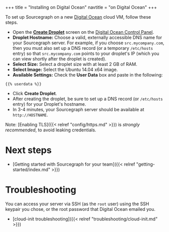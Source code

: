 +++
title = "Installing on Digital Ocean"
navtitle = "on Digital Ocean"
+++

To set up Sourcegraph on a new [Digital Ocean](https://www.digitalocean.com/) cloud VM, follow these steps.

* Open the [**Create Droplet**](https://cloud.digitalocean.com/droplets/new) screen on the [Digital Ocean Control Panel](https://cloud.digitalocean.com/).
* **Droplet Hostname:** Choose a valid, externally accessible DNS name for your Sourcegraph server. For example, if you choose `src.mycompany.com`, then you must also set up a DNS record (or a temporary `/etc/hosts` entry) so that `src.mycompany.com` points to your droplet's IP (which you can view shortly after the droplet is created).
* **Select Size:** Select a droplet size with at least 2 GB of RAM.
* **Select Image:** Select the Ubuntu 14.04 x64 image.
* **Available Settings:** Check the **User Data** box and paste in the following:
```
{{% userdata %}}
```
* Click **Create Droplet**.
* After creating the droplet, be sure to set up a DNS record (or `/etc/hosts` entry) for your Droplet's hostname.
* In 3-4 minutes, your Sourcegraph server should be available at `http://HOSTNAME`.

Note: [Enabling TLS]({{< relref "config/https.md" >}}) is *strongly
recommended*, to avoid leaking credentials.

# Next steps

* [Getting started with Sourcegraph for your team]({{< relref "getting-started/index.md" >}})

# Troubleshooting

You can access your server via SSH (as the `root` user) using the SSH
keypair you chose, or the root password that Digital Ocean emailed
you.

* [cloud-init troubleshooting]({{< relref "troubleshooting/cloud-init.md" >}})
